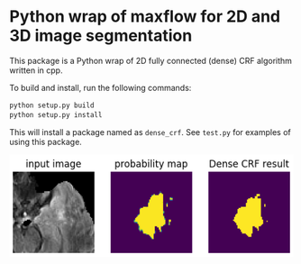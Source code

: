 # Python wrap of maxflow for 2D and 3D image segmentation
This package is a Python wrap of 2D fully connected (dense) CRF algorithm written in cpp.

To build and install, run the following commands: 

```bash
python setup.py build
python setup.py install
```

This will install a package named as `dense_crf`. See `test.py` for examples of using this package. 

![densecrf_2d](../data/dense_crf_2d.png)
